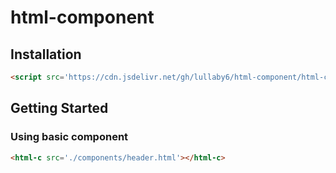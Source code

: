 # html-component

## Installation

```html
<script src='https://cdn.jsdelivr.net/gh/lullaby6/html-component/html-component.min.js' defer></script>
```

## Getting Started

### Using basic component
```html
<html-c src='./components/header.html'></html-c>
```